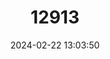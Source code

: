 ---
title: "12913"
category: "Mazama chunyi"
draft: false
date: 2024-02-22 13:03:50
languages:
  English: ["Chunyi", "Dwarf Brocket", "Peruvian Dwarf Brocket"]
  Spanish; Castilian: ["Cabrito", "Chuñi", "Chuñitaruka", "Cuñi", "Venadillo"]
---